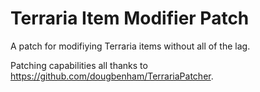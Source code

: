# Terraria Item Modifier Patch
A patch for modifiying Terraria items without all of the lag.

Patching capabilities all thanks to https://github.com/dougbenham/TerrariaPatcher.
